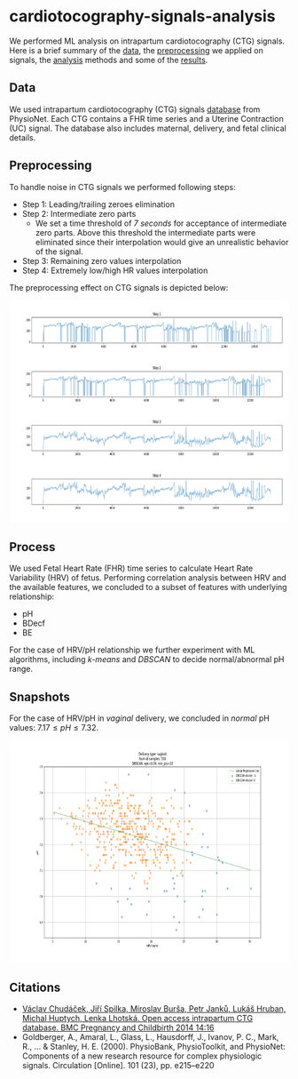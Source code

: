 # cardiotocography-signals-analysis

We performed ML analysis on intrapartum cardiotocography (CTG) signals. Here is a brief summary of the [data](#data), the [preprocessing](#preprocessing) we applied on signals, the [analysis](#process) methods and some of the [results](#Snapshots).

## Data
We used intrapartum cardiotocography (CTG) signals [database](https://www.physionet.org/content/ctu-uhb-ctgdb/1.0.0/) from PhysioNet. Each CTG contains a FHR time series and a Uterine Contraction (UC) signal. The database also includes maternal, delivery, and fetal clinical details.

## Preprocessing
To handle noise in CTG signals we performed following steps:

- Step 1: Leading/trailing zeroes elimination
- Step 2: Intermediate zero parts
  - We set a time threshold of *7 seconds* for acceptance of intermediate zero parts. Above this threshold the intermediate parts were eliminated since their interpolation would give an unrealistic behavior of the signal.
- Step 3: Remaining zero values interpolation
- Step 4: Extremely low/high HR values interpolation

The preprocessing effect on CTG signals is depicted below:

<img src="/imgs/steps_of_preprocessing_on_1026.png" width="800" height="400" alt="CTG signals preprocessing effects">

## Process
We used Fetal Heart Rate (FHR) time series to calculate Heart Rate Variability (HRV) of fetus. Performing correlation analysis between HRV and the available features, we concluded to a subset of features with underlying relationship:

- pH
- BDecf
- BE

For the case of HRV/pH relationship we further experiment with ML algorithms, including *k-means* and *DBSCAN* to decide normal/abnormal pH range.

## Snapshots
For the case of HRV/pH in *vaginal* delivery, we concluded in *normal* pH values: $7.17 \leq pH \leq 7.32$.

<img src="/imgs/rich_scatter_vaginal.png" width="800" height="400" alt="HRV/pH analysis">

## Citations
- [Václav Chudáček, Jiří Spilka, Miroslav Burša, Petr Janků, Lukáš Hruban, Michal Huptych, Lenka Lhotská. Open access intrapartum CTG database. BMC Pregnancy and Childbirth 2014 14:16](https://bmcpregnancychildbirth.biomedcentral.com/counter/pdf/10.1186/1471-2393-14-16.pdf)
- Goldberger, A., Amaral, L., Glass, L., Hausdorff, J., Ivanov, P. C., Mark, R., ... & Stanley, H. E. (2000). PhysioBank, PhysioToolkit, and PhysioNet: Components of a new research resource for complex physiologic signals. Circulation [Online]. 101 (23), pp. e215–e220
